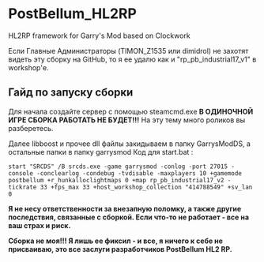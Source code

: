 # PostBellum_HL2RP
HL2RP framework for Garry's Mod based on Clockwork

Если Главные Администраторы (TIMON_Z1535 или dimidrol) не захотят видеть эту сборку на GitHub, то я ее удалю как и "rp_pb_industrial17_v1" в workshop'е.

## Гайд по запуску сборки
Для начала создайте сервер с помощью steamcmd.exe **В ОДИНОЧНОЙ ИГРЕ СБОРКА РАБОТАТЬ НЕ БУДЕТ!!!**
На эту тему много роликов вы разберетесь.

Далее libboost и прочее dll файлы закидываем в папку GarrysModDS, а остальные папки в папку garrysmod
Код для start.bat :
```
start "SRCDS" /B srcds.exe -game garrysmod -conlog -port 27015 -console -conclearlog -condebug -tvdisable -maxplayers 10 +gamemode postbellum +r_hunkalloclightmaps 0 +map rp_pb_industrial17_v2 -tickrate 33 +fps_max 33 +host_workshop_collection "414788549" +sv_lan 0
```

**Я не несу ответственности за внезапную поломку, а также другие последствия, связанные с сборкой. Если что-то не работает - все на ваш страх и риск.**

**Сборка не моя!!! Я лишь ее фиксил - и все, я ничего к себе не присваиваю, это все заслуги разработчиков PostBellum HL2 RP.**
